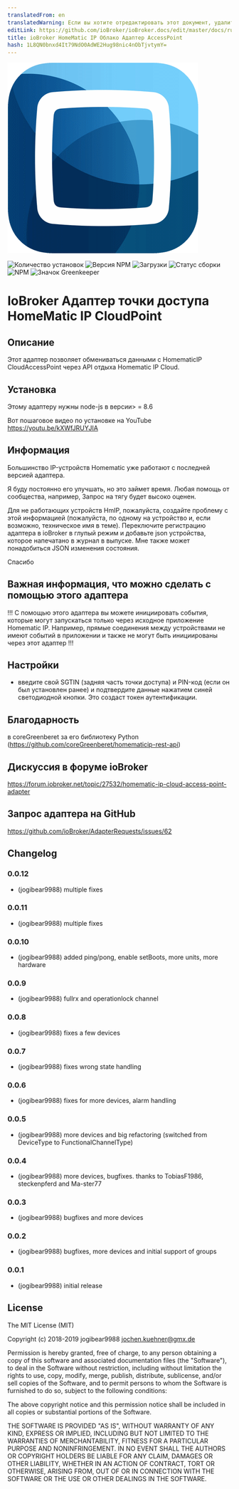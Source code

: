 ```yaml
---
translatedFrom: en
translatedWarning: Если вы хотите отредактировать этот документ, удалите поле «translationFrom», в противном случае этот документ будет снова автоматически переведен
editLink: https://github.com/ioBroker/ioBroker.docs/edit/master/docs/ru/adapterref/iobroker.hmip/README.md
title: ioBroker HomeMatic IP Облако Адаптер AccessPoint
hash: 1L8QN0bnxd4It79NdO0AdWE2Hug98nic4nObTjvtymY=
---
```

![логотип](../../../en/adapterref/iobroker.hmip/admin/homematic.png)

![Количество установок](http://iobroker.live/badges/hmip-stable.svg)
![Версия NPM](http://img.shields.io/npm/v/iobroker.hmip.svg)
![Загрузки](https://img.shields.io/npm/dm/iobroker.hmip.svg)
![Статус сборки](https://travis-ci.org/iobroker-community-adapters/ioBroker.hmip.svg?branch=master)
![NPM](https://nodei.co/npm/iobroker.hmip.png?downloads=true)
![Значок Greenkeeper](https://badges.greenkeeper.io/iobroker-community-adapters/ioBroker.hmip.svg)

# IoBroker Адаптер точки доступа HomeMatic IP CloudPoint
## Описание
Этот адаптер позволяет обмениваться данными с HomematicIP CloudAccessPoint через API отдыха Homematic IP Cloud.

## Установка
Этому адаптеру нужны node-js в версии> = 8.6

Вот пошаговое видео по установке на YouTube https://youtu.be/kXWfJRUYJIA

## Информация
Большинство IP-устройств Homematic уже работают с последней версией адаптера.

Я буду постоянно его улучшать, но это займет время. Любая помощь от сообщества, например, Запрос на тягу будет высоко оценен.

Для не работающих устройств HmIP, пожалуйста, создайте проблему с этой информацией (пожалуйста, по одному на устройство и, если возможно, техническое имя в теме).
Переключите регистрацию адаптера в ioBroker в глупый режим и добавьте json устройства, которое напечатано в журнал в выпуске.
Мне также может понадобиться JSON изменения состояния.

Спасибо

## Важная информация, что можно сделать с помощью этого адаптера
!!! С помощью этого адаптера вы можете инициировать события, которые могут запускаться только через исходное приложение Homematic IP.
Например, прямые соединения между устройствами не имеют событий в приложении и также не могут быть инициированы через этот адаптер !!!

## Настройки
* введите свой SGTIN (задняя часть точки доступа) и PIN-код (если он был установлен ранее) и подтвердите данные нажатием синей светодиодной кнопки. Это создаст токен аутентификации.

## Благодарность
в coreGreenberet за его библиотеку Python (https://github.com/coreGreenberet/homematicip-rest-api)

## Дискуссия в форуме ioBroker
https://forum.iobroker.net/topic/27532/homematic-ip-cloud-access-point-adapter

## Запрос адаптера на GitHub
https://github.com/ioBroker/AdapterRequests/issues/62

## Changelog

### 0.0.12
* (jogibear9988) multiple fixes

### 0.0.11
* (jogibear9988) multiple fixes

### 0.0.10
* (jogibear9988) added ping/pong, enable setBoots, more units, more hardware

### 0.0.9
* (jogibear9988) fullrx and operationlock channel

### 0.0.8
* (jogibear9988) fixes a few devices

### 0.0.7
* (jogibear9988) fixes wrong state handling

### 0.0.6
* (jogibear9988) fixes for more devices, alarm handling

### 0.0.5
* (jogibear9988) more devices and big refactoring (switched from DeviceType to FunctionalChannelType)

### 0.0.4
* (jogibear9988) more devices, bugfixes. thanks to TobiasF1986, steckenpferd and Ma-ster77

### 0.0.3
* (jogibear9988) bugfixes and more devices 

### 0.0.2
* (jogibear9988) bugfixes, more devices and initial support of groups

### 0.0.1
* (jogibear9988) initial release

## License
The MIT License (MIT)

Copyright (c) 2018-2019 jogibear9988 <jochen.kuehner@gmx.de>

Permission is hereby granted, free of charge, to any person obtaining a copy
of this software and associated documentation files (the "Software"), to deal
in the Software without restriction, including without limitation the rights
to use, copy, modify, merge, publish, distribute, sublicense, and/or sell
copies of the Software, and to permit persons to whom the Software is
furnished to do so, subject to the following conditions:

The above copyright notice and this permission notice shall be included in
all copies or substantial portions of the Software.

THE SOFTWARE IS PROVIDED "AS IS", WITHOUT WARRANTY OF ANY KIND, EXPRESS OR
IMPLIED, INCLUDING BUT NOT LIMITED TO THE WARRANTIES OF MERCHANTABILITY,
FITNESS FOR A PARTICULAR PURPOSE AND NONINFRINGEMENT. IN NO EVENT SHALL THE
AUTHORS OR COPYRIGHT HOLDERS BE LIABLE FOR ANY CLAIM, DAMAGES OR OTHER
LIABILITY, WHETHER IN AN ACTION OF CONTRACT, TORT OR OTHERWISE, ARISING FROM,
OUT OF OR IN CONNECTION WITH THE SOFTWARE OR THE USE OR OTHER DEALINGS IN
THE SOFTWARE.
